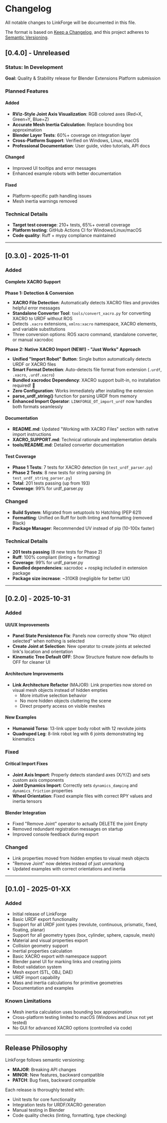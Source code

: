 # Changelog

All notable changes to LinkForge will be documented in this file.

The format is based on [Keep a Changelog](https://keepachangelog.com/en/1.0.0/),
and this project adheres to [Semantic Versioning](https://semver.org/spec/v2.0.0.html).

## [0.4.0] - Unreleased

### Status: In Development

**Goal:** Quality & Stability release for Blender Extensions Platform submission

### Planned Features

#### Added
- **RViz-Style Joint Axis Visualization**: RGB colored axes (Red=X, Green=Y, Blue=Z)
- **Accurate Mesh Inertia Calculation**: Replace bounding box approximation
- **Blender Layer Tests**: 60%+ coverage on integration layer
- **Cross-Platform Support**: Verified on Windows, Linux, macOS
- **Professional Documentation**: User guide, video tutorials, API docs

#### Changed
- Improved UI tooltips and error messages
- Enhanced example robots with better documentation

#### Fixed
- Platform-specific path handling issues
- Mesh inertia warnings removed

### Technical Details
- **Target test coverage**: 210+ tests, 65%+ overall coverage
- **Platform testing**: GitHub Actions CI for Windows/Linux/macOS
- **Code quality**: Ruff + mypy compliance maintained

---

## [0.3.0] - 2025-11-01

### Added

#### Complete XACRO Support

**Phase 1: Detection & Conversion**
- **XACRO File Detection**: Automatically detects XACRO files and provides helpful error messages
- **Standalone Converter Tool**: `tools/convert_xacro.py` for converting XACRO to URDF without ROS
- Detects `.xacro` extensions, `xmlns:xacro` namespace, XACRO elements, and variable substitutions
- Three conversion options: ROS xacro command, standalone converter, or manual xacrodoc

**Phase 2: Native XACRO Import (NEW!) - "Just Works" Approach**
- **Unified "Import Robot" Button**: Single button automatically detects URDF or XACRO files
- **Smart Format Detection**: Auto-detects file format from extension (`.urdf`, `.xacro`, `.urdf.xacro`)
- **Bundled xacrodoc Dependency**: XACRO support built-in, no installation required! 🎉
- **Zero Configuration**: Works immediately after installing the extension
- **parse_urdf_string()** function for parsing URDF from memory
- **Enhanced Import Operator**: `LINKFORGE_OT_import_urdf` now handles both formats seamlessly

#### Documentation
- **README.md**: Updated "Working with XACRO Files" section with native import instructions
- **XACRO_SUPPORT.md**: Technical rationale and implementation details
- **tools/README.md**: Detailed converter documentation

#### Test Coverage
- **Phase 1 Tests**: 7 tests for XACRO detection (in `test_urdf_parser.py`)
- **Phase 2 Tests**: 8 new tests for string parsing (in `test_urdf_string_parser.py`)
- **Total**: 201 tests passing (up from 193)
- **Coverage**: 99% for urdf_parser.py

### Changed
- **Build System**: Migrated from setuptools to Hatchling (PEP 621)
- **Formatting**: Unified on Ruff for both linting and formatting (removed Black)
- **Package Manager**: Recommended UV instead of pip (10-100x faster)

### Technical Details
- **201 tests passing** (8 new tests for Phase 2)
- **Ruff**: 100% compliant (linting + formatting)
- **Coverage**: 99% for urdf_parser.py
- **Bundled dependencies**: xacrodoc + rospkg included in extension package
- **Package size increase**: ~310KB (negligible for better UX)

---

## [0.2.0] - 2025-10-31

### Added

#### UI/UX Improvements
- **Panel State Persistence Fix**: Panels now correctly show "No object selected" when nothing is selected
- **Create Joint at Selection**: New operator to create joints at selected link's location and orientation
- **Kinematic Tree Default OFF**: Show Structure feature now defaults to OFF for cleaner UI

#### Architecture Improvements
- **Link Architecture Refactor** (MAJOR): Link properties now stored on visual mesh objects instead of hidden empties
  - More intuitive selection behavior
  - No more hidden objects cluttering the scene
  - Direct property access on visible meshes

#### New Examples
- **Humanoid Torso**: 13-link upper body robot with 12 revolute joints
- **Quadruped Leg**: 8-link robot leg with 6 joints demonstrating leg kinematics

### Fixed

#### Critical Import Fixes
- **Joint Axis Import**: Properly detects standard axes (X/Y/Z) and sets custom axis components
- **Joint Dynamics Import**: Correctly sets `dynamics_damping` and `dynamics_friction` properties
- **Wheel Orientation**: Fixed example files with correct RPY values and inertia tensors

#### Blender Integration
- Fixed "Remove Joint" operator to actually DELETE the joint Empty
- Removed redundant registration messages on startup
- Improved console feedback during export

### Changed
- Link properties moved from hidden empties to visual mesh objects
- "Remove Joint" now deletes instead of just unmarking
- Updated examples with correct orientations and inertia

---

## [0.1.0] - 2025-01-XX

### Added
- Initial release of LinkForge
- Basic URDF export functionality
- Support for all URDF joint types (revolute, continuous, prismatic, fixed, floating, planar)
- Support for all geometry types (box, cylinder, sphere, capsule, mesh)
- Material and visual properties export
- Collision geometry support
- Inertial properties calculation
- Basic XACRO export with namespace support
- Blender panel UI for marking links and creating joints
- Robot validation system
- Mesh export (STL, OBJ, DAE)
- URDF import capability
- Mass and inertia calculations for primitive geometries
- Documentation and examples

### Known Limitations
- Mesh inertia calculation uses bounding box approximation
- Cross-platform testing limited to macOS (Windows and Linux not yet tested)
- No GUI for advanced XACRO options (controlled via code)

---

## Release Philosophy

LinkForge follows semantic versioning:
- **MAJOR**: Breaking API changes
- **MINOR**: New features, backward compatible
- **PATCH**: Bug fixes, backward compatible

Each release is thoroughly tested with:
- Unit tests for core functionality
- Integration tests for URDF/XACRO generation
- Manual testing in Blender
- Code quality checks (linting, formatting, type checking)
